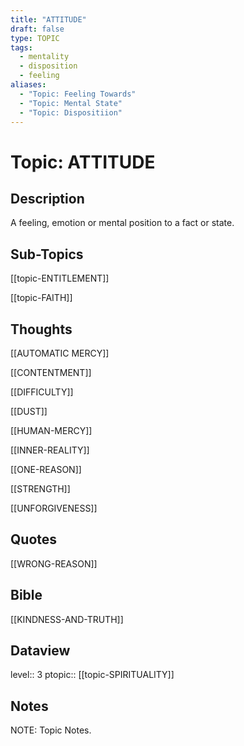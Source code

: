 ```yaml
---
title: "ATTITUDE"
draft: false
type: TOPIC
tags:
  - mentality
  - disposition
  - feeling
aliases:
  - "Topic: Feeling Towards"
  - "Topic: Mental State"
  - "Topic: Dispositiion"
---
```

# Topic: ATTITUDE 
## Description
A feeling, emotion or mental position to a fact or state.

## Sub-Topics
[[topic-ENTITLEMENT]]

[[topic-FAITH]]

## Thoughts 
[[AUTOMATIC MERCY]]

[[CONTENTMENT]]

[[DIFFICULTY]]

[[DUST]]

[[HUMAN-MERCY]]

[[INNER-REALITY]]

[[ONE-REASON]]

[[STRENGTH]]

[[UNFORGIVENESS]]

## Quotes
[[WRONG-REASON]]

## Bible
[[KINDNESS-AND-TRUTH]]

## Dataview
level:: 3
ptopic:: [[topic-SPIRITUALITY]]

## Notes
NOTE: Topic Notes.